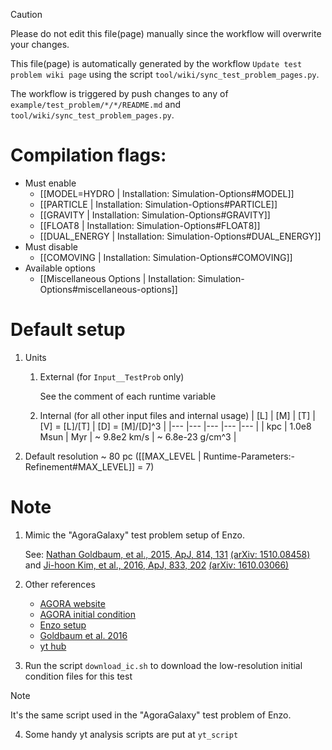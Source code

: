 > [!CAUTION]
> Please do not edit this file(page) manually since the workflow will overwrite your changes.
>
> This file(page) is automatically generated by the workflow `Update test problem wiki page` using the script `tool/wiki/sync_test_problem_pages.py`.
>
> The workflow is triggered by push changes to any of `example/test_problem/*/*/README.md` and `tool/wiki/sync_test_problem_pages.py`.


# Compilation flags:
- Must enable
   - [[MODEL=HYDRO | Installation: Simulation-Options#MODEL]]
   - [[PARTICLE | Installation: Simulation-Options#PARTICLE]]
   - [[GRAVITY | Installation: Simulation-Options#GRAVITY]]
   - [[FLOAT8 | Installation: Simulation-Options#FLOAT8]]
   - [[DUAL_ENERGY | Installation: Simulation-Options#DUAL_ENERGY]]
- Must disable
   - [[COMOVING | Installation: Simulation-Options#COMOVING]]
- Available options
   - [[Miscellaneous Options | Installation: Simulation-Options#miscellaneous-options]]


# Default setup
1. Units
   1. External (for `Input__TestProb` only)

      See the comment of each runtime variable

   2. Internal (for all other input files and internal usage)
      | [L] | [M]        | [T] | [V] = [L]/[T] | [D] = [M]/[D]^3  |
      |---  |---         |---  |---            |---               |
      | kpc | 1.0e8 Msun | Myr | ~ 9.8e2 km/s  | ~ 6.8e-23 g/cm^3 |

2. Default resolution ~ 80 pc ([[MAX_LEVEL | Runtime-Parameters:-Refinement#MAX_LEVEL]] = 7)


# Note
1. Mimic the "AgoraGalaxy" test problem setup of Enzo.

   See: [Nathan Goldbaum, et al., 2015, ApJ, 814, 131](https://dx.doi.org/10.1088/0004-637X/814/2/131) [(arXiv: 1510.08458)](https://arxiv.org/abs/1510.08458) and
   [Ji-hoon Kim, et al., 2016, ApJ, 833, 202](https://dx.doi.org/10.3847/1538-4357/833/2/202) [(arXiv: 1610.03066)](https://dx.doi.org/10.3847/1538-4357/833/2/202)
2. Other references
   - [AGORA website](https://sites.google.com/site/santacruzcomparisonproject/)
   - [AGORA initial condition](http://goo.gl/8JzbIJ)
   - [Enzo setup](https://bitbucket.org/enzo/enzo-dev/src/19f4a44e06f1c386573dc77b3608ba66b64d93bc/run/Hydro/Hydro-3D/AgoraGalaxy/?at=week-of-code)
   - [Goldbaum et al. 2016](https://arxiv.org/abs/1605.00646)
   - [yt hub](https://girder.hub.yt/#collection/5736481ddd9119000164acf1)
3. Run the script `download_ic.sh` to download the low-resolution initial condition files for this test
> [!NOTE]
> It's the same script used in the "AgoraGalaxy" test problem of Enzo.
4. Some handy yt analysis scripts are put at `yt_script`

